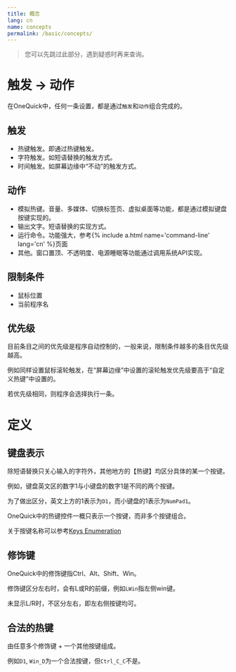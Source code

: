 ```yaml
---
title: 概念
lang: cn
name: concepts
permalink: /basic/concepts/
---
```


> 您可以先跳过此部分，遇到疑惑时再来查询。


# 触发 → 动作

在OneQuick中，任何一条设置，都是通过`触发`和`动作`组合完成的。

## 触发

- 热键触发。即通过热键触发。
- 字符触发。如短语替换的触发方式。
- 时间触发。如屏幕边缘中“不动”的触发方式。

## 动作

- 模拟热键。音量、多媒体、切换标签页、虚拟桌面等功能，都是通过模拟键盘按键实现的。
- 输出文字。短语替换的实现方式。
- 运行命令。功能强大，参考{% include a.html name='command-line' lang='cn' %}页面
- 其他。窗口置顶、不透明度、电源睡眠等功能通过调用系统API实现。

## 限制条件

- 鼠标位置
- 当前程序名

## 优先级

目前条目之间的优先级是程序自动控制的，一般来说，限制条件越多的条目优先级越高。

例如同样设置鼠标滚轮触发，在“屏幕边缘”中设置的滚轮触发优先级要高于“自定义热键”中设置的。

若优先级相同，则程序会选择执行一条。


# 定义

## 键盘表示

除短语替换只关心输入的字符外，其他地方的【热键】均区分具体的某一个按键。

例如，键盘英文区的数字1与小键盘的数字1是不同的两个按键。

为了做出区分，英文上方的1表示为`D1`，而小键盘的1表示为`NumPad1`。

OneQuick中的热键控件一概只表示一个按键，而非多个按键组合。

关于按键名称可以参考[Keys Enumeration](https://msdn.microsoft.com/zh-cn/library/system.windows.forms.keys(v=vs.110).aspx)


## 修饰键

OneQuick中的修饰键指Ctrl、Alt、Shift、Win。

修饰键区分左右时，会有L或R的前缀，例如`LWin`指左侧win键。

未显示L/R时，不区分左右，即左右侧按键均可。


## 合法的热键

由任意多个修饰键 + 一个其他按键组成。

例如`D1`, `Win_D`为一个合法按键，但`Ctrl_C_C`不是。